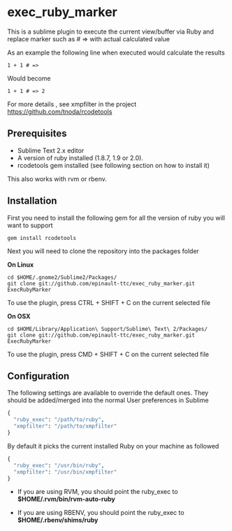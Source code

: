 exec_ruby_marker
================

This is a sublime plugin to execute the current view/buffer via Ruby and replace marker such as # => with actual calculated value

As an example the following line when executed would calculate the results

    1 + 1 # => 

Would become

    1 + 1 # => 2

For more details , see xmpfilter in the project https://github.com/tnoda/rcodetools

Prerequisites
-------------

- Sublime Text 2.x editor
- A version of ruby installed (1.8.7, 1.9 or 2.0).
- rcodetools gem installed (see following section on how to install it)

This also works with rvm or rbenv.

Installation
------------

First you need to install the following gem for all the version of ruby you will want to support

    gem install rcodetools

Next you will need to clone the repository into the packages folder

**On Linux**
    
    cd $HOME/.gnome2/Sublime2/Packages/
    git clone git://github.com/epinault-ttc/exec_ruby_marker.git ExecRubyMarker

To use the plugin, press CTRL + SHIFT + C on the current selected file

**On OSX** 

    cd $HOME/Library/Application\ Support/Sublime\ Text\ 2/Packages/
    git clone git://github.com/epinault-ttc/exec_ruby_marker.git ExecRubyMarker

To use the plugin, press CMD + SHIFT + C on the current selected file
    
Configuration
-------------

The following settings are available to override the default ones. They should be added/merged into the normal User preferences in
Sublime

```python
{ 
  "ruby_exec": "/path/to/ruby",
  "xmpfilter": "/path/to/xmpfilter"
}
```

By default it picks the current installed Ruby on your machine as followed


```python
{ 
  "ruby_exec": "/usr/bin/ruby",
  "xmpfilter": "/usr/bin/xmpfilter"
}
```

* If you are using RVM, you should point the ruby_exec to **$HOME/.rvm/bin/rvm-auto-ruby**

* If you are using RBENV, you should point the ruby_exec to **$HOME/.rbenv/shims/ruby**
